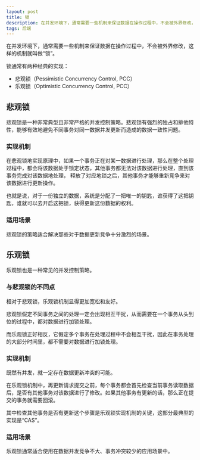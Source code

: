 ```yaml
---
layout: post
title: 锁
description: 在并发环境下，通常需要一些机制来保证数据在操作过程中，不会被外界修改，这样的机制就叫做“锁”。
tags: 后端
---
```


在并发环境下，通常需要一些机制来保证数据在操作过程中，不会被外界修改，这样的机制就叫做“锁”。

锁通常有两种经典的实现：

* 悲观锁（Pessimistic Concurrency Control, PCC）
* 乐观锁（Optimistic Concurrency Control, PCC）

## **悲观锁**

悲观锁是一种非常典型且非常严格的并发控制策略。悲观锁有强烈的独占和排他特性，能够有效地避免不同事务对同一数据并发更新而造成的数据一致性问题。

### **实现机制**

在悲观锁地实现原理中，如果一个事务正在对某一数据进行处理，那么在整个处理过程中，都会将该数据处于锁定状态，其他事务都无法对该数据进行处理，直到该事务完成对该数据地处理，
释放了对应地锁之后，其他事务才能够重新竞争来对该数据进行更新操作。

也就是说，对于一份独立的数据，系统是分配了一把唯一的钥匙，谁获得了这把钥匙，谁就可以去开启这把锁，获得更新这份数据的权利。

### **适用场景**

悲观锁的策略适合解决那些对于数据更新竞争十分激烈的场景。

## **乐观锁**

乐观锁也是一种常见的并发控制策略。

### **与悲观锁的不同点**

相对于悲观锁，乐观锁机制显得更加宽松和友好。

悲观锁假定不同事务之间的处理一定会出现相互干扰，从而需要在一个事务从头到位的过程中，都对数据进行加锁处理。

而乐观锁正好相反，它假定多个事务在处理过程中不会相互干扰，因此在事务处理的大部分时间里，都不需要对数据进行加锁处理。

### **实现机制**

既然有并发，就一定存在数据更新冲突的可能。

在乐观锁机制中，再更新请求提交之前，每个事务都会首先检查当前事务读取数据后，是否有其他事务对该数据进行了修改。如果其他事务有更新的话，那么正在提交的事务就需要回滚。

其中检查其他事务是否有更新这个步骤是乐观锁实现机制的关键，这部分最典型的实现是“CAS”。

### **适用场景**

乐观锁通常适合使用在数据并发竞争不大、事务冲突较少的应用场景中。